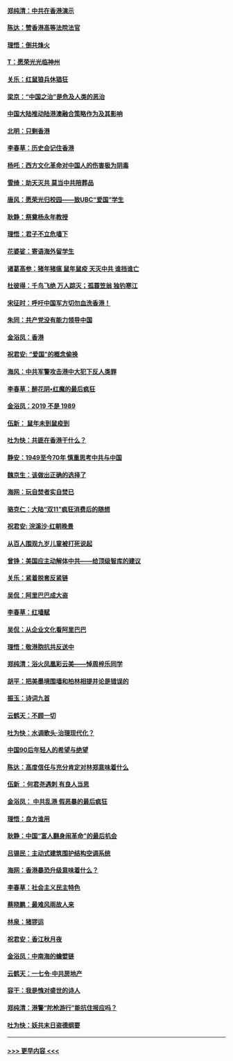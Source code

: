 #### [郑纯清：中共在香港演示](../pages/nsc993/n11670539.md?t=11221255) 
#### [陈达：赞香港高等法院法官](../pages/nsc993/n11669542.md?t=11221255) 
#### [理悟：倒共烽火](../pages/nsc993/n11668844.md?t=11221255) 
#### [T：愿荣光光临神州](../pages/nsc993/n11668421.md?t=11221255) 
#### [关乐：红鼠狼兵休猖狂](../pages/nsc993/n11668378.md?t=11221255) 
#### [梁京：“中国之治”是危及人类的恶治](../pages/nsc993/n11668328.md?t=11221255) 
#### [中国大陆推动陆港澳融合策略作为及其影响](../pages/nsc993/n11668157.md?t=11221255) 
#### [北明：只剩香港](../pages/nsc993/n11668002.md?t=11221255) 
#### [李春草：历史会记住香港](../pages/nsc993/n11667927.md?t=11221255) 
#### [杨吒：西方文化革命对中国人的伤害极为阴毒](../pages/nsc993/n11664521.md?t=11221255) 
#### [雪绮：助天灭共 莫当中共陪葬品](../pages/nsc993/n11662650.md?t=11221255) 
#### [唐风：愿荣光归校园——致UBC“爱国”学生](../pages/nsc993/n11662194.md?t=11221255) 
#### [耿静：祭奠杨永年教授](../pages/nsc993/n11662514.md?t=11221255) 
#### [理悟：君子不立危墙下](../pages/nsc993/n11662172.md?t=11221255) 
#### [花婆娑：寄语海外留学生](../pages/nsc993/n11662121.md?t=11221255) 
#### [诸葛高参：猪年猪瘟 鼠年鼠疫 天灭中共 谁挡谁亡](../pages/nsc993/n11661980.md?t=11221255) 
#### [杜彼得：千鸟飞绝 万人踪灭；孤蓑笠翁 独钓寒江](../pages/nsc993/n11661170.md?t=11221255) 
#### [宋征时：呼吁中国军方切勿血洗香港！](../pages/nsc993/n11415318.md?t=11221255) 
#### [朱同：共产党没有能力领导中国](../pages/nsc993/n11660421.md?t=11221255) 
#### [金浴凤：香港](../pages/nsc993/n11660419.md?t=11221255) 
#### [祝君安: “爱国”的概念偷换](../pages/nsc993/n11659706.md?t=11221255) 
#### [海风：中共军警攻击港中大犯下反人类罪](../pages/nsc993/n11659632.md?t=11221255) 
#### [李春草：醉花阴•红魔的最后疯狂](../pages/nsc993/n11659287.md?t=11221255) 
#### [金浴凤：2019 不是 1989](../pages/nsc993/n11657663.md?t=11221255) 
#### [伍新： 鼠年未到鼠疫到](../pages/nsc993/n11655098.md?t=11221255) 
#### [吐为快：共匪在香港干什么？](../pages/nsc993/n11654891.md?t=11221255) 
#### [静安：1949至今70年 慎重思考中共与中国](../pages/nsc993/n11651244.md?t=11221255) 
#### [魏京生：该做出正确的选择了](../pages/nsc993/n11653084.md?t=11221255) 
#### [海网：玩自焚者实自焚已](../pages/nsc993/n11652423.md?t=11221255) 
#### [骆克仁：大陆“双11”疯狂消费后的随想](../pages/nsc993/n11652305.md?t=11221255) 
#### [祝君安: 浣溪沙·红朝晚景](../pages/nsc993/n11652258.md?t=11221255) 
#### [从百人围观九岁儿童被打死说起](../pages/nsc993/n11651030.md?t=11221255) 
#### [曾铮：美国应主动解体中共——给顶级智库的建议](../pages/nsc993/n11649888.md?t=11221255) 
#### [关乐：紧着脱套反紧链](../pages/nsc993/n11649069.md?t=11221255) 
#### [吴侃：阿里巴巴成大盗](../pages/nsc993/n11645523.md?t=11221255) 
#### [李春草：红墙赋](../pages/nsc993/n11646389.md?t=11221255) 
#### [吴侃：从企业文化看阿里巴巴](../pages/nsc993/n11645476.md?t=11221255) 
#### [理悟：敬港胞抗共反送中](../pages/nsc993/n11645466.md?t=11221255) 
#### [郑纯清：浴火凤凰彩云美——悼周梓乐同学](../pages/nsc993/n11645155.md?t=11221255) 
#### [胡平：把美墨境围墙和柏林相提并论是错误的](../pages/nsc993/n11645134.md?t=11221255) 
#### [振玉：诗词九首](../pages/nsc993/n11644081.md?t=11221255) 
#### [云鹤天：不顾一切](../pages/nsc993/n11643508.md?t=11221255) 
#### [吐为快：水调歌头·治理现代化？](../pages/nsc993/n11643485.md?t=11221255) 
#### [中国90后年轻人的希望与绝望](../pages/nsc993/n11642317.md?t=11221255) 
#### [陈达：高度信任与充分肯定对林郑意味着什么](../pages/nsc993/n11641441.md?t=11221255) 
#### [伍新 ：何君尧遇刺 有良人当思](../pages/nsc993/n11641503.md?t=11221255) 
#### [金浴凤： 中共乱港  假恶暴的最后疯狂](../pages/nsc993/n11641495.md?t=11221255) 
#### [理悟：良方谁用](../pages/nsc993/n11641463.md?t=11221255) 
#### [耿静：中国“富人翻身闹革命”的最后机会](../pages/nsc993/n11640655.md?t=11221255) 
#### [吕锡民：主动式建筑围护结构空调系统](../pages/nsc993/n11640168.md?t=11221255) 
#### [海网：香港暴恐升级意味着什么？](../pages/nsc993/n11635904.md?t=11221255) 
#### [李春草：社会主义民主特色](../pages/nsc993/n11634657.md?t=11221255) 
#### [蔡晓鹏：最难风雨故人来](../pages/nsc993/n11633145.md?t=11221255) 
#### [林泉：猪猡运](../pages/nsc993/n11631469.md?t=11221255) 
#### [祝君安：香江秋月夜](../pages/nsc993/n11631440.md?t=11221255) 
#### [金浴凤：中南海的蟾嬖链](../pages/nsc993/n11631290.md?t=11221255) 
#### [云鹤天：一七令·中共房地产](../pages/nsc993/n11630084.md?t=11221255) 
#### [容干：我是愧对盛世的诗人](../pages/nsc993/n11630059.md?t=11221255) 
#### [郑纯清：港警“陀枪游行”能抗住报应吗？](../pages/nsc993/n11629999.md?t=11221255) 
#### [吐为快：妖共末日盗德纲要](../pages/nsc993/n11628610.md?t=11221255) 

----
#### [ >>> 更早内容 <<< ](../indexes/nsc993-earlier.md)

